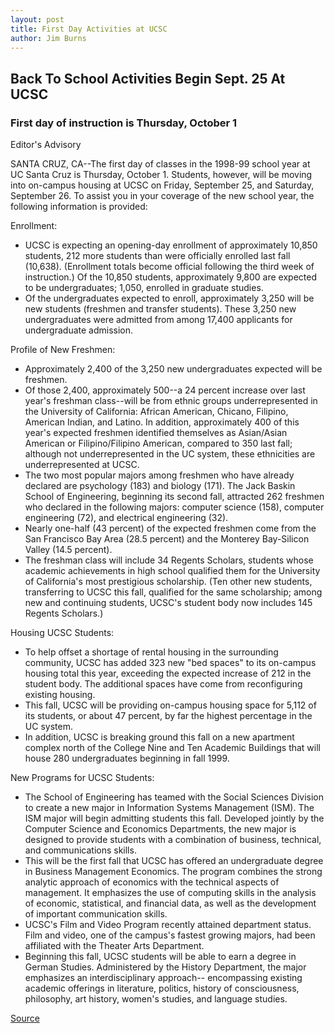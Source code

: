 ```yaml
---
layout: post
title: First Day Activities at UCSC
author: Jim Burns
---
```


## Back To School Activities Begin Sept. 25 At UCSC

### First day of instruction is Thursday, October 1

Editor's Advisory

SANTA CRUZ, CA--The first day of classes in the 1998-99 school year at UC Santa Cruz is Thursday, October 1. Students, however, will be moving into on-campus housing at UCSC on Friday, September 25, and Saturday, September 26\. To assist you in your coverage of the new school year, the following information is provided:

Enrollment:
* UCSC is expecting an opening-day enrollment of approximately 10,850 students, 212 more students than were officially enrolled last fall (10,638). (Enrollment totals become official following the third week of instruction.) Of the 10,850 students, approximately 9,800 are expected to be undergraduates; 1,050, enrolled in graduate studies.
* Of the undergraduates expected to enroll, approximately 3,250 will be new students (freshmen and transfer students). These 3,250 new undergraduates were admitted from among 17,400 applicants for undergraduate admission.

Profile of New Freshmen:
* Approximately 2,400 of the 3,250 new undergraduates expected will be freshmen.
* Of those 2,400, approximately 500--a 24 percent increase over last year's freshman class--will be from ethnic groups underrepresented in the University of California: African American, Chicano, Filipino, American Indian, and Latino. In addition, approximately 400 of this year's expected freshmen identified themselves as Asian/Asian American or Filipino/Filipino American, compared to 350 last fall; although not underrepresented in the UC system, these ethnicities are underrepresented at UCSC.
* The two most popular majors among freshmen who have already declared are psychology (183) and biology (171). The Jack Baskin School of Engineering, beginning its second fall, attracted 262 freshmen who declared in the following majors: computer science (158), computer engineering (72), and electrical engineering (32).
* Nearly one-half (43 percent) of the expected freshmen come from the San Francisco Bay Area (28.5 percent) and the Monterey Bay-Silicon Valley (14.5 percent).
* The freshman class will include 34 Regents Scholars, students whose academic achievements in high school qualified them for the University of California's most prestigious scholarship. (Ten other new students, transferring to UCSC this fall, qualified for the same scholarship; among new and continuing students, UCSC's student body now includes 145 Regents Scholars.)

Housing UCSC Students:
* To help offset a shortage of rental housing in the surrounding community, UCSC has added 323 new "bed spaces" to its on-campus housing total this year, exceeding the expected increase of 212 in the student body. The additional spaces have come from reconfiguring existing housing.
* This fall, UCSC will be providing on-campus housing space for 5,112 of its students, or about 47 percent, by far the highest percentage in the UC system.
* In addition, UCSC is breaking ground this fall on a new apartment complex north of the College Nine and Ten Academic Buildings that will house 280 undergraduates beginning in fall 1999.

New Programs for UCSC Students:
* The School of Engineering has teamed with the Social Sciences Division to create a new major in Information Systems Management (ISM). The ISM major will begin admitting students this fall. Developed jointly by the Computer Science and Economics Departments, the new major is designed to provide students with a combination of business, technical, and communications skills.
* This will be the first fall that UCSC has offered an undergraduate degree in Business Management Economics. The program combines the strong analytic approach of economics with the technical aspects of management. It emphasizes the use of computing skills in the analysis of economic, statistical, and financial data, as well as the development of important communication skills.
* UCSC's Film and Video Program recently attained department status. Film and video, one of the campus's fastest growing majors, had been affiliated with the Theater Arts Department.
* Beginning this fall, UCSC students will be able to earn a degree in German Studies. Administered by the History Department, the major emphasizes an interdisciplinary approach-- encompassing existing academic offerings in literature, politics, history of consciousness, philosophy, art history, women's studies, and language studies.

[Source](http://www1.ucsc.edu/news_events/press_releases/archive/98-99/09-98/firstday.htm "Permalink to First Day Activities at UCSC")